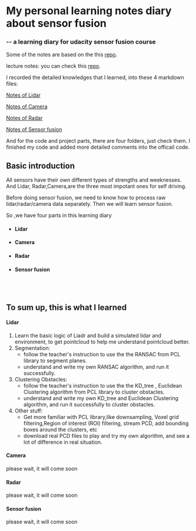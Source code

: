 # My personal learning notes diary about sensor fusion 

### -- a learning diary for udacity sensor fusion course
Some of the notes are based on the this [repo](https://github.com/fanweng/Udacity-Sensor-Fusion-Nanodegree).

lecture notes: you can check this [repo](https://github.com/fanweng/Udacity-Sensor-Fusion-Nanodegree).


I recorded the detailed knowledges that I learned, into these 4 markdown files:



[Notes of Lidar ](01Lidar.md)

[Notes of Camera ](02Camera.md)  

[Notes of Radar ](03Radar.md)  

[Notes of Sensor fusion ](04Sensor_fusion.md)  




And for the code and project parts, there are four folders, just check them. I finished my code and added more detailed comments into the officail code.



## Basic introduction

All sensors have their own different types of strengths and weeknesses. And Lidar, Radar,Camera,are the three most impotant ones for self driving.

Before doing sensor fusion, we need to know how to process raw lidar/radar/camera data separately. Then we will learn sensor fusion.

So ,we have four parts in this learning diary

- #### Lidar
- #### Camera
- #### Radar
- #### Sensor fusion



<br/><br/>
## To sum up, this is what I learned

#### Lidar


1. Learn the basic logic of Liadr  and build a simulated lidar and environment, to get pointcloud to help me understand  pointcloud better.
2. Segmentation:
    - follow the teacher's instruction  to use the the RANSAC from PCL library to segment planes.
    - understand and write my own RANSAC algorithm, and run it successfully.
3. Clustering Obstacles:
    - follow the teacher's instruction to use the the KD_tree , Euclidean Clustering algorithm from PCL library to cluster obstacles.
    - understand and write my own KD_tree and Euclidean Clustering algorithm, and run it successfully to cluster obstacles.
4. Other stuff:
    - Get more familiar with PCL library,like downsampling, Voxel grid filtering,Region of interest (ROI) filtering, stream PCD, add bounding boxes around the clusters, etc
    - download real PCD files to play and try my own algorithm, and see a lot of difference in real situation.


#### Camera

please wait, it will come soon

#### Radar

please wait, it will come soon

#### Sensor fusion

please wait, it will come soon


